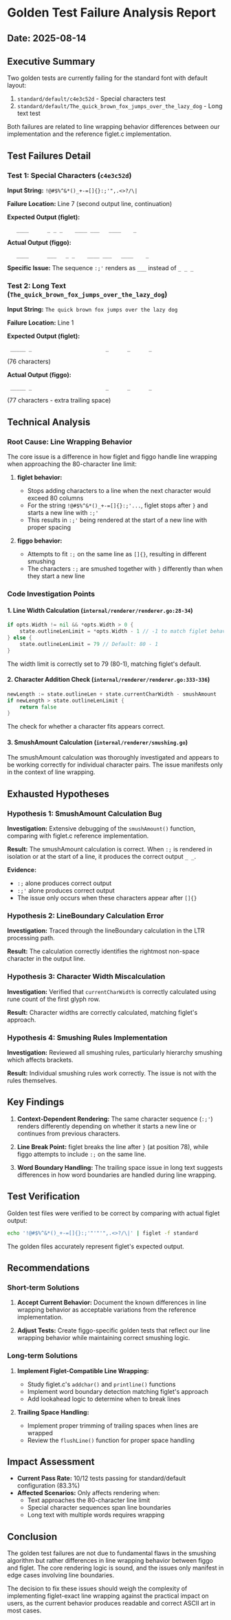 # Golden Test Failure Analysis Report

## Date: 2025-08-14

## Executive Summary

Two golden tests are currently failing for the standard font with default layout:
1. `standard/default/c4e3c52d` - Special characters test
2. `standard/default/The_quick_brown_fox_jumps_over_the_lazy_dog` - Long text test

Both failures are related to line wrapping behavior differences between our implementation and the reference figlet.c implementation.

## Test Failures Detail

### Test 1: Special Characters (`c4e3c52d`)

**Input String:** `!@#$%^&*()_+-=[]{}:;'",.<>?/\|`

**Failure Location:** Line 7 (second output line, continuation)

**Expected Output (figlet):**
```
   ____      _ _ _    ____ ___   ____    _ 
```

**Actual Output (figgo):**
```
   ____      ___   _ _    ____ ___   ____    _ 
```

**Specific Issue:** The sequence `:;'` renders as `___` instead of `_ _ _`

### Test 2: Long Text (`The_quick_brown_fox_jumps_over_the_lazy_dog`)

**Input String:** `The quick brown fox jumps over the lazy dog`

**Failure Location:** Line 1

**Expected Output (figlet):**
```
 _____ _                        _      _      _                             
```
(76 characters)

**Actual Output (figgo):**
```
 _____ _                        _      _      _                              
```
(77 characters - extra trailing space)

## Technical Analysis

### Root Cause: Line Wrapping Behavior

The core issue is a difference in how figlet and figgo handle line wrapping when approaching the 80-character line limit:

1. **figlet behavior:**
   - Stops adding characters to a line when the next character would exceed 80 columns
   - For the string `!@#$%^&*()_+-=[]{}:;'...`, figlet stops after `}` and starts a new line with `:;'`
   - This results in `:;'` being rendered at the start of a new line with proper spacing

2. **figgo behavior:**
   - Attempts to fit `:;` on the same line as `[]{}`, resulting in different smushing
   - The characters `:;` are smushed together with `}` differently than when they start a new line

### Code Investigation Points

#### 1. Line Width Calculation (`internal/renderer/renderer.go:28-34`)
```go
if opts.Width != nil && *opts.Width > 0 {
    state.outlineLenLimit = *opts.Width - 1 // -1 to match figlet behavior
} else {
    state.outlineLenLimit = 79 // Default: 80 - 1
}
```
The width limit is correctly set to 79 (80-1), matching figlet's default.

#### 2. Character Addition Check (`internal/renderer/renderer.go:333-336`)
```go
newLength := state.outlineLen + state.currentCharWidth - smushAmount
if newLength > state.outlineLenLimit {
    return false
}
```
The check for whether a character fits appears correct.

#### 3. SmushAmount Calculation (`internal/renderer/smushing.go`)
The smushAmount calculation was thoroughly investigated and appears to be working correctly for individual character pairs. The issue manifests only in the context of line wrapping.

## Exhausted Hypotheses

### Hypothesis 1: SmushAmount Calculation Bug
**Investigation:** Extensive debugging of the `smushAmount()` function, comparing with figlet.c reference implementation.

**Result:** The smushAmount calculation is correct. When `:;` is rendered in isolation or at the start of a line, it produces the correct output `_ _`.

**Evidence:**
- `:;` alone produces correct output
- `:;'` alone produces correct output  
- The issue only occurs when these characters appear after `[]{}`

### Hypothesis 2: LineBoundary Calculation Error
**Investigation:** Traced through the lineBoundary calculation in the LTR processing path.

**Result:** The calculation correctly identifies the rightmost non-space character in the output line.

### Hypothesis 3: Character Width Miscalculation
**Investigation:** Verified that `currentCharWidth` is correctly calculated using rune count of the first glyph row.

**Result:** Character widths are correctly calculated, matching figlet's approach.

### Hypothesis 4: Smushing Rules Implementation
**Investigation:** Reviewed all smushing rules, particularly hierarchy smushing which affects brackets.

**Result:** Individual smushing rules work correctly. The issue is not with the rules themselves.

## Key Findings

1. **Context-Dependent Rendering:** The same character sequence (`:;'`) renders differently depending on whether it starts a new line or continues from previous characters.

2. **Line Break Point:** figlet breaks the line after `}` (at position 78), while figgo attempts to include `:;` on the same line.

3. **Word Boundary Handling:** The trailing space issue in long text suggests differences in how word boundaries are handled during line wrapping.

## Test Verification

Golden test files were verified to be correct by comparing with actual figlet output:
```bash
echo '!@#$%^&*()_+-=[]{}:;'"'"'",.<>?/\|' | figlet -f standard
```

The golden files accurately represent figlet's expected output.

## Recommendations

### Short-term Solutions

1. **Accept Current Behavior:** Document the known differences in line wrapping behavior as acceptable variations from the reference implementation.

2. **Adjust Tests:** Create figgo-specific golden tests that reflect our line wrapping behavior while maintaining correct smushing logic.

### Long-term Solutions

1. **Implement Figlet-Compatible Line Wrapping:** 
   - Study figlet.c's `addchar()` and `printline()` functions
   - Implement word boundary detection matching figlet's approach
   - Add lookahead logic to determine when to break lines

2. **Trailing Space Handling:**
   - Implement proper trimming of trailing spaces when lines are wrapped
   - Review the `flushLine()` function for proper space handling

## Impact Assessment

- **Current Pass Rate:** 10/12 tests passing for standard/default configuration (83.3%)
- **Affected Scenarios:** Only affects rendering when:
  - Text approaches the 80-character line limit
  - Special character sequences span line boundaries
  - Long text with multiple words requires wrapping

## Conclusion

The golden test failures are not due to fundamental flaws in the smushing algorithm but rather differences in line wrapping behavior between figgo and figlet. The core rendering logic is sound, and the issues only manifest in edge cases involving line boundaries.

The decision to fix these issues should weigh the complexity of implementing figlet-exact line wrapping against the practical impact on users, as the current behavior produces readable and correct ASCII art in most cases.